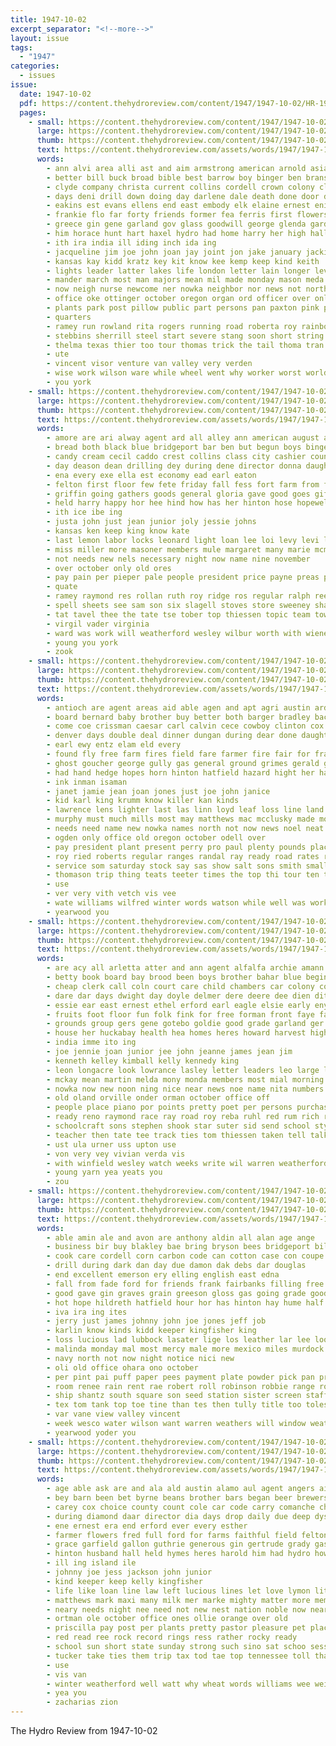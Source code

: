 ```yaml
---
title: 1947-10-02
excerpt_separator: "<!--more-->"
layout: issue
tags:
  - "1947"
categories:
  - issues
issue:
  date: 1947-10-02
  pdf: https://content.thehydroreview.com/content/1947/1947-10-02/HR-1947-10-02.pdf
  pages:
    - small: https://content.thehydroreview.com/content/1947/1947-10-02/small/HR-1947-10-02-01.jpg
      large: https://content.thehydroreview.com/content/1947/1947-10-02/large/HR-1947-10-02-01.jpg
      thumb: https://content.thehydroreview.com/content/1947/1947-10-02/thumbnails/HR-1947-10-02-01.jpg
      text: https://content.thehydroreview.com/assets/words/1947/1947-10-02/HR-1947-10-02-01.txt
      words:
        - ann alvi area alli ast and aim armstrong american arnold asia ata arizona august ary able ago arkansas are alvin all atta auxier arthur
        - better bill buck broad bible best barrow boy binger ben branson bank bor book back burma born business borger bai buxton but bow bee bulls bar brothers buckmaster bobby branton bob been bethel bunch blakeley bridge brought blakley bev begin barney beth burg bos buren began busi blum bottle bars both brother bradley
        - clyde company christa current collins cordell crown colony clinton city chambers certain coy chey con calvin chaplain county chaffin cedar coast chap church clint child clifford carter charles cordingly chamber college charity credit carlos car can carry come came col check class colorado christian camp cal cotton court chet care
        - days deni drill down doing day darlene dale death done door der date dun during dent darrell diane davis dern dean dia dallas duke deana daria don dinner dal ditmore dence dau degree dies doris daughter
        - eakins est evans ellens end east embody elk elaine ernest enid elwood ens eve ether euler enter
        - frankie flo far forty friends former fea ferris first flowers french flag fail felton fred folsom farm famous fair fun floor found frank foot fox fam few frost furnace france from forrest frys fort for fine faith field ford friday fry
        - greece gin gene garland gov glass goodwill george glenda garden germany glen grand guest grade grounds good gourd ging gas gift globe governor gave
        - him horace hunt hart haxel hydro had home harry her high hall howard harrell heart homa hope holiday howenstine house hyde hundred husband has head honor hens horse hike hatfield hary hightower hand hurst hollywood hearty hodges health held heger
        - ith ira india ill iding inch ida ing
        - jacqueline jim joe john joan jay joint jon jake january jackie just july
        - kansas kay kidd kratz key kit know kee kemp keep kind keith
        - lights leader latter lakes life london letter lain longer level line large les larry lines living linda light lahoma like love lee last lose lau left lam louis luella lanes locket little list land lawson look letha lew lai live long legion
        - mander march most man majors mean mil made monday mason meda mith maxine more mary much marie miss mildred mission memory many main mar miles mexico mona magnolia morning mag miller missouri mickey moore must matter mogg marilyn might
        - now neigh nurse newcome ner nowka neighbor nor news not north noe night new ness nine name nevada nolan nichols near nan
        - office oke ottinger october oregon organ ord officer over only orvin
        - plants park post pillow public part persons pan paxton pink paper peter phillips partner pea pounds pion pennington par perfect portugal pick paul pam ply pack present place past pany pas people proper piedmont pratt piano person
        - quarters
        - ramey run rowland rita rogers running road roberta roy rainbow robinson robbie reels roll rain ralph riding rates ruth room rest rolla radio ran river ray ried reading regular rec
        - stebbins sherrill steel start severe stang soon short string supply sedan slemp sang station simpson stange state smith scott size such staples sands sales solid steers shows see states sept south show send stretch sue son saturday schoo stabb step schools she shook set second sayre spain said silver sodders stanley saint sid sand sister school seal schick sun shown slee street saw sup scout sells sunday student sons solomon seven speaks side straw spencer solomons
        - thelma texas thier too tour thomas trick the tail thoma tran tho ten truly trip talk thom taken them trigger thony town tra tak than tolle travis tor tool tinger trial towns ting tom tate try then trucks
        - ute
        - vincent visor venture van valley very verden
        - wise work wilson ware while wheel went why worker worst world willie west well worth weathers williams walter will way with wish was welcome weast working worthy ways word war washington wes water worn wife white wagon wan week weatherford
        - you york
    - small: https://content.thehydroreview.com/content/1947/1947-10-02/small/HR-1947-10-02-02.jpg
      large: https://content.thehydroreview.com/content/1947/1947-10-02/large/HR-1947-10-02-02.jpg
      thumb: https://content.thehydroreview.com/content/1947/1947-10-02/thumbnails/HR-1947-10-02-02.jpg
      text: https://content.thehydroreview.com/assets/words/1947/1947-10-02/HR-1947-10-02-02.txt
      words:
        - amore are ari alway agent ard all alley ann american august ade ace albert arnold ane art apache and adee
        - bread both black blue bridgeport bar ben but begun boys binger ball branson bridge browne books bill buy been best brown bonds blaine board
        - candy cream cecil caddo crest collins class city cashier council coats cost chair carole close cold cook church covert cand county can cobb charm cake cyril
        - day deason dean drilling dey during dene director donna daughter dress date days daugherty dry
        - ena every exe ella est economy ead earl eaton
        - felton first floor few fete friday fall fess fort farm from fund flag fern fair filling for friendly
        - griffin going gathers goods general gloria gave good goes gift games georgia gray globe gail gas glen
        - held harry happy hor hee hind how has her hinton hose hopewell hydro high had half hardware hays howard home
        - ith ice ibe ing
        - justa john just jean junior joly jessie johns
        - kansas ken keep king know kate
        - last lemon labor locks leonard light loan lee loi levy levi leroy
        - miss miller more masoner members mule margaret many marie mcmahan mary may milla mills made mill mens means maxton mers
        - not needs new nels necessary night now name nine november
        - over october only old ores
        - pay pain per pieper pale people president price payne preas pat pope paul present pleasant public
        - quate
        - ramey raymond res rollan ruth roy ridge ros regular ralph reed run ran reg ria
        - spell sheets see sam son six slagell stoves store sweeney share smith stata sun sept sale sari sand service saturday shall shirts state special smooth she show streets seal stores square stutsman sunday sos soon screen street sport stove summer seven sas summers second school silver
        - tat tavel thee the tate tse tober top thiessen topic team towns teacher thy tee town
        - virgil vader virginia
        - ward was work will weatherford wesley wilbur worth with wiener word wool west why while woosley well way wave wash
        - young you york
        - zook
    - small: https://content.thehydroreview.com/content/1947/1947-10-02/small/HR-1947-10-02-03.jpg
      large: https://content.thehydroreview.com/content/1947/1947-10-02/large/HR-1947-10-02-03.jpg
      thumb: https://content.thehydroreview.com/content/1947/1947-10-02/thumbnails/HR-1947-10-02-03.jpg
      text: https://content.thehydroreview.com/assets/words/1947/1947-10-02/HR-1947-10-02-03.txt
      words:
        - antioch are agent areas aid able agen and apt agri austin ard area amarillo all alfred
        - board bernard baby brother buy better both barger bradley back blaine bonds brummett bros business bring black billy baker ben best bill but bills been bear bank
        - come coe crissman caesar carl calvin cece cowboy clinton cox care caddo city charlie cattle credit comes came coleman cotton comanche colorado county car chairs cost can custer cover call cant cause
        - denver days double deal dinner dungan during dear done daughter danger ding daughters demand dams
        - earl ewy entz elam eld every
        - found fly free farm fires field fare farmer fire fair for frank floyd fon from few folk flowers flood first floor fall
        - ghost goucher george gully gas general ground grimes gerald good grass geary going gram glad geri guan
        - had hand hedge hopes horn hinton hatfield hazard hight her hay held high health has home hydro hayden him
        - ink inman isaman
        - janet jamie jean joan jones just joe john janice
        - kid karl king krumm know killer kan kinds
        - lawrence lens lighter last las linn loyd leaf loss line land let lawton lake laundry lawless lasley lay left
        - murphy must much mills most may matthews mac mcclusky made mound marion mapel more mash metts monday mode marvin money mean
        - needs need name new nowka names north not now news noel neat
        - ogden only office old oregon october odell over
        - pay president plant present perry pro paul plenty pounds place points pleasant par pass picking public payne plants past per pas pendleton
        - roy ried roberts regular ranges randal ray ready road rates ralph run russell
        - service som saturday stock say sas show salt sons smith small stiff scott supper supply seed stutz state sell said sylvester she still sea street season such straw stoves shoop smokes see saving sick sunday store seats states south short son shelby sae shed sale signs
        - thomason trip thing teats teeter times the top thi tour ten take them teague try test tower thirsk tange ton ted ture than turner tention
        - use
        - ver very vith vetch vis vee
        - wate williams wilfred winter words watson while well was work wieland warning weatherford weight with woodland weathers want week way wanda wika wayne wheat will
        - yearwood you
    - small: https://content.thehydroreview.com/content/1947/1947-10-02/small/HR-1947-10-02-04.jpg
      large: https://content.thehydroreview.com/content/1947/1947-10-02/large/HR-1947-10-02-04.jpg
      thumb: https://content.thehydroreview.com/content/1947/1947-10-02/thumbnails/HR-1947-10-02-04.jpg
      text: https://content.thehydroreview.com/assets/words/1947/1947-10-02/HR-1947-10-02-04.txt
      words:
        - are acy all arletta atter and ann agent alfalfa archie amann arthur akins arnold ain ast
        - betty book board bay brood been boys brother bahar blue begin bethel beck bryan bert bar bob barrow bishop bere barger billy bales bill bailey black business bank bunk brown begun bright back but band bers barr buy both bud bly beth buie barracks better buck binger boston
        - cheap clerk call coln court care child chambers car colony cook carruth carnegie can china come church center crowder custer cash cane colli common city camp cross col cad cee cost calendar corpus clapp canton came cotton char carol cham cushing cales coe class claude cock cast cas coop cox christi caddo county clinton colleen
        - dare dar days dwight day doyle delmer dere deere dee dien ditmore dale dick date doms donna doretta dents davis duris dinner due don
        - essie ear east ernest ethel erford earl eagle elsie early enyart eugene egg
        - fruits foot floor fun folk fink for free forman front faye farm foster fete friday fay foss first from fair feo frances frieda freddy
        - grounds group gers gene gotebo goldie good grade garland ger going glad gabehart guest gon guitar getting geraldine grau gray gwin grand gold
        - house her huckabay health hea homes heres howard harvest high hills helfer haye how had hattie harri hinton hall hydro has homa huddleston hour horton hudson home har
        - india imme ito ing
        - joe jennie joan junior jee john jeanne james jean jim
        - kenneth kelley kimball kelly kennedy king
        - leon longacre look lowrance lasley letter leaders leo large lett learned let lewis lene lay long last labor light lea lutheran lunch lee lights line lin little lively leader lesson larger leen like lawton lot
        - mckay mean martin melda mony monda members most mial morning more music manu mile meadows mill miss much moore may mise means mary maude mona max monday marie myers money merk midway meals made miles model
        - nowka now new noon ning nice near news noe name nita numbers north night
        - old oland orville onder orman october office off
        - people place piano por points pretty poet per persons purchase peoples patsy porter person peers poland pers pay plenty paul price plate police public page phillip peng present
        - ready reno raymond race ray road roy reba ruhl red rum rich record rogers robert res riley room roland rates
        - schoolcraft sons stephen shook star suter sid send school style saw soun sun seer sell sens shall save smile sale set smith steep see summer sharp sory sims station seward streets saving sie service she supply sales shaffer stuber son south sunday sept snow smalley skidmore sow second schools sembly state sense study sis stand sac speaker sees
        - teacher then tate tee track ties tom thiessen taken tell talk thing thomason thomas terry travis taff tho tor the topic trip too ten take tard texas town traylor truman them
        - ust ula urner uss upton use
        - von very vey vivian verda vis
        - with winfield wesley watch weeks write wil warren weatherford window ways willis womack work will won wiener went weldon week was west
        - young yarn yea yeats you
        - zou
    - small: https://content.thehydroreview.com/content/1947/1947-10-02/small/HR-1947-10-02-05.jpg
      large: https://content.thehydroreview.com/content/1947/1947-10-02/large/HR-1947-10-02-05.jpg
      thumb: https://content.thehydroreview.com/content/1947/1947-10-02/thumbnails/HR-1947-10-02-05.jpg
      text: https://content.thehydroreview.com/assets/words/1947/1947-10-02/HR-1947-10-02-05.txt
      words:
        - able amin ale and avon are anthony aldin all alan age ange
        - business bir buy blakley bae bring bryson bees bridgeport bile better barber but binder brother best bonds beale brought balance books ben bill bale bank bec bibles billy
        - cook care cordell corn carbon code can cotton case con coupe card cover colorado county chairs chip car chas city cope cutting clinton cloninger class company cecil cost caddo caras come cross clerk
        - drill during dark dan day due damon dak debs dar douglas
        - end excellent emerson ery elling english east edna
        - fall from fade ford for friends frank fairbanks filling free face foote farm fine farmer first former friday far fix
        - good gave gin graves grain greeson gloss gas going grade goods gravel gal gini green
        - hot hope hildreth hatfield hour hor has hinton hay hume half height house her hays hydro hughes howard
        - iva ira ing ites
        - jerry just james johnny john joe jones jeff job
        - karlin know kinds kidd keeper kingfisher king
        - loss lucious lad lubbock lasater lige los leather lar lee look ler las leis loyal law laurenz lint
        - malinda monday mal most mercy male more mexico miles murdock majors mention mash mile marvin mater miracle murphy much must miner mary maureen made maybe messimer
        - navy north not now night notice nici new
        - oli old office ohara ono october
        - per pint pai puff paper pees payment plate powder pick pan price power pay pee pebley por pound pack
        - room renee rain rent rae robert roll robinson robbie range ronnie reber red rel reynold radio rey rates royalty row ray rake reek roof
        - ship shantz south square son seed station sister screen stafford stove special sand shaft stockton see sturgill sodders stream sailor shall smooth slezak stock side starts sons steel shingles say sullivan sin sunday sal smith samples state sales sale sun saturday studebaker silver
        - tex tom tank top toe tine than tes then tully title too toles tene take tast thomas ted testa trip town tennessee tindel the travis table
        - var vane view valley vincent
        - week wesco water wilson want warren weathers will window weatherford wayne wilbur washita way watkins with well weast work walter wood write word west
        - yearwood yoder you
    - small: https://content.thehydroreview.com/content/1947/1947-10-02/small/HR-1947-10-02-06.jpg
      large: https://content.thehydroreview.com/content/1947/1947-10-02/large/HR-1947-10-02-06.jpg
      thumb: https://content.thehydroreview.com/content/1947/1947-10-02/thumbnails/HR-1947-10-02-06.jpg
      text: https://content.thehydroreview.com/assets/words/1947/1947-10-02/HR-1947-10-02-06.txt
      words:
        - age able ask are and ala ald austin alamo aul agent angers aid albuquerque alfalfa all august
        - bey barn been bet byrne beans brother bars began beer brewers back barger brooks bag beckman bright board born brothers but bee buy business box blaine black brought
        - carey cox choice county count cole car code carry comanche chair cal crissman custer coffee cottage cover can crease cabbage charles course caddo cash cheese card city camps change carl congress cody cotton cap care coles crystal
        - during diamond daar director dia days drop daily due deep dysinger dairy davis ding demmons doe day dinner date
        - ene ernest era end erford ever every esther
        - farmer flowers fred full ford for farms faithful field felton fon fancy fails faster flemings folks first friday fair few farm fed from
        - grace garfield gallon guthrie generous gin gertrude grady gas general green george greer
        - hinton husband hall held hymes heres harold him had hydro how her home homes
        - ill ing island ile
        - johnny joe jess jackson john junior
        - kind keeper keep kelly kingfisher
        - life like loan line law left lucious lines let love lymon little lal low last lose lord lite loss
        - matthews mark maxi many milk mer marke mighty matter more members miles means may monds music mar much most money mexico montebello marsh
        - neary needs night nee need not new nest nation noble now near news
        - ortman ole october office ones ollie orange over old
        - priscilla pay post per plants pretty pastor pleasure pet place process part pound
        - red read ree rock record rings ress rather rocky ready
        - school sun short state sunday strong such sino sat schoo sessor said star sell saw sister see safer set saturday station sei ster sit safe soap seal say singer sale son show sung sons she standard
        - tucker take ties them trip tax tod tae top tennessee toll thad taney the turns tol than too tall toe tillman tin
        - use
        - vis van
        - winter weatherford well watt why wheat words williams wee weight was will weeks week wife washita wale with while
        - yea you
        - zacharias zion
---
```


The Hydro Review from 1947-10-02

<!--more-->

